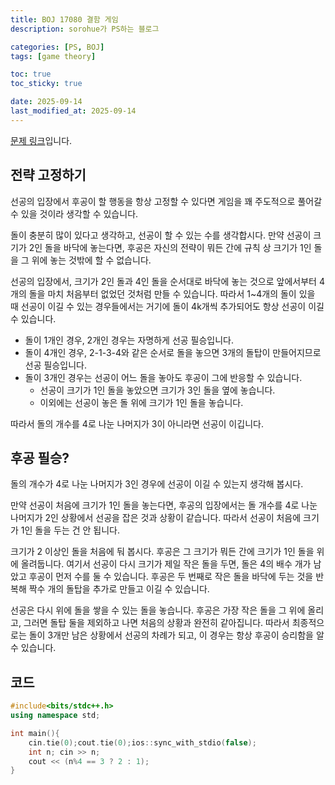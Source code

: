```yaml
---
title: BOJ 17080 결함 게임
description: sorohue가 PS하는 블로그

categories: [PS, BOJ]
tags: [game theory]

toc: true
toc_sticky: true

date: 2025-09-14
last_modified_at: 2025-09-14
---
```


[문제 링크](https://boj.kr/17080)입니다.

## 전략 고정하기

선공의 입장에서 후공이 할 행동을 항상 고정할 수 있다면 게임을 꽤 주도적으로 풀어갈 수 있을 것이라 생각할 수 있습니다.

돌이 충분히 많이 있다고 생각하고, 선공이 할 수 있는 수를 생각합시다. 만약 선공이 크기가 2인 돌을 바닥에 놓는다면, 후공은 자신의 전략이 뭐든 간에 규칙 상 크기가 1인 돌을 그 위에 놓는 것밖에 할 수 없습니다.

선공의 입장에서, 크기가 2인 돌과 4인 돌을 순서대로 바닥에 놓는 것으로 앞에서부터 4개의 돌을 마치 처음부터 없었던 것처럼 만들 수 있습니다. 따라서 1~4개의 돌이 있을 때 선공이 이길 수 있는 경우들에서는 거기에 돌이 4k개씩 추가되어도 항상 선공이 이길 수 있습니다.

- 돌이 1개인 경우, 2개인 경우는 자명하게 선공 필승입니다.
- 돌이 4개인 경우, 2-1-3-4와 같은 순서로 돌을 놓으면 3개의 돌탑이 만들어지므로 선공 필승입니다.
- 돌이 3개인 경우는 선공이 어느 돌을 놓아도 후공이 그에 반응할 수 있습니다.
  - 선공이 크기가 1인 돌을 놓았으면 크기가 3인 돌을 옆에 놓습니다.
  - 이외에는 선공이 놓은 돌 위에 크기가 1인 돌을 놓습니다.

따라서 돌의 개수를 4로 나눈 나머지가 3이 아니라면 선공이 이깁니다.

## 후공 필승?

돌의 개수가 4로 나눈 나머지가 3인 경우에 선공이 이길 수 있는지 생각해 봅시다.

만약 선공이 처음에 크기가 1인 돌을 놓는다면, 후공의 입장에서는 돌 개수를 4로 나눈 나머지가 2인 상황에서 선공을 잡은 것과 상황이 같습니다. 따라서 선공이 처음에 크기가 1인 돌을 두는 건 안 됩니다.

크기가 2 이상인 돌을 처음에 둬 봅시다. 후공은 그 크기가 뭐든 간에 크기가 1인 돌을 위에 올려둡니다. 여기서 선공이 다시 크기가 제일 작은 돌을 두면, 돌은 4의 배수 개가 남았고 후공이 먼저 수를 둘 수 있습니다. 후공은 두 번째로 작은 돌을 바닥에 두는 것을 반복해 짝수 개의 돌탑을 추가로 만들고 이길 수 있습니다.

선공은 다시 위에 돌을 쌓을 수 있는 돌을 놓습니다. 후공은 가장 작은 돌을 그 위에 올리고, 그러면 돌탑 둘을 제외하고 나면 처음의 상황과 완전히 같아집니다. 따라서 최종적으로는 돌이 3개만 남은 상황에서 선공의 차례가 되고, 이 경우는 항상 후공이 승리함을 알 수 있습니다.

## 코드

```cpp
#include<bits/stdc++.h>
using namespace std;

int main(){
    cin.tie(0);cout.tie(0);ios::sync_with_stdio(false);
    int n; cin >> n;
    cout << (n%4 == 3 ? 2 : 1);
}
```
